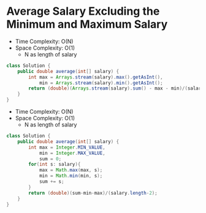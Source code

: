 # Average Salary Excluding the Minimum and Maximum Salary

- Time Complexity: O(N)
- Space Complexity: O(1)
  - N as length of salary

```java
class Solution {
    public double average(int[] salary) {
        int max = Arrays.stream(salary).max().getAsInt(),
            min = Arrays.stream(salary).min().getAsInt();
        return (double)(Arrays.stream(salary).sum() - max - min)/(salary.length-2);
    }
}
```

- Time Complexity: O(N)
- Space Complexity: O(1)
  - N as length of salary

```java
class Solution {
    public double average(int[] salary) {
        int max = Integer.MIN_VALUE,
            min = Integer.MAX_VALUE,
            sum = 0;
        for(int s: salary){
            max = Math.max(max, s);
            min = Math.min(min, s);
            sum += s;
        }
        return (double)(sum-min-max)/(salary.length-2);
    }
}
```
